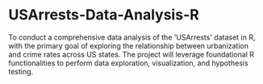 # USArrests-Data-Analysis-R
To conduct a comprehensive data analysis of the 'USArrests' dataset in R, with the primary goal of exploring the relationship between urbanization and crime rates across US states. The project will leverage foundational R functionalities to perform data exploration, visualization, and hypothesis testing.
